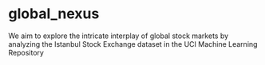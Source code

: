 # global_nexus
We aim to explore the intricate interplay of global stock markets by analyzing the Istanbul Stock Exchange dataset in the UCI Machine Learning Repository
